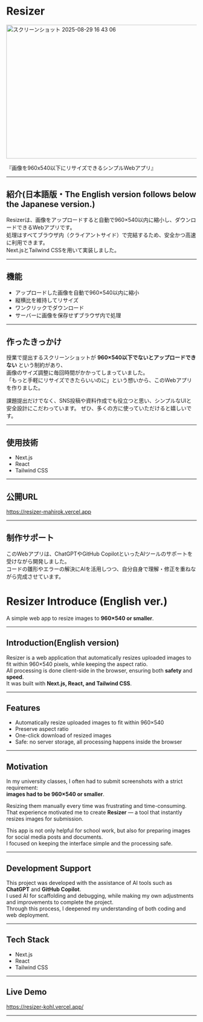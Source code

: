 # Resizer
<img width="517" height="353" alt="スクリーンショット 2025-08-29 16 43 06" src="https://github.com/user-attachments/assets/b2b8f5cc-7ee5-4adf-8478-96356c3eaaaa" />

『画像を960x540以下にリサイズできるシンプルWebアプリ』

---

## 紹介(日本語版・The English version follows below the Japanese version.)
Resizerは、画像をアップロードすると自動で960×540以内に縮小し、ダウンロードできるWebアプリです。  
処理はすべてブラウザ内（クライアントサイド）で完結するため、安全かつ高速に利用できます。  
Next.jsとTailwind CSSを用いて実装しました。  

---

## 機能
- アップロードした画像を自動で960×540以内に縮小  
- 縦横比を維持してリサイズ  
- ワンクリックでダウンロード  
- サーバーに画像を保存せずブラウザ内で処理  

---

## 作ったきっかけ
授業で提出するスクリーンショットが **960×540以下でないとアップロードできない** という制約があり、  
画像のサイズ調整に毎回時間がかかってしまっていました。  
「もっと手軽にリサイズできたらいいのに」という想いから、このWebアプリを作りました。  

課題提出だけでなく、SNS投稿や資料作成でも役立つと思い、シンプルなUIと安全設計にこだわっています。
ぜひ、多くの方に使っていただけると嬉しいです。

---

## 使用技術
- Next.js  
- React  
- Tailwind CSS  

---

## 公開URL
https://resizer-mahirok.vercel.app

---
## 制作サポート
このWebアプリは、ChatGPTやGitHub CopilotといったAIツールのサポートを受けながら開発しました。  
コードの雛形やエラーの解決にAIを活用しつつ、自分自身で理解・修正を重ねながら完成させています。

# Resizer Introduce (English ver.)

A simple web app to resize images to **960×540 or smaller**.

---

## Introduction(English version)
Resizer is a web application that automatically resizes uploaded images to fit within 960×540 pixels, while keeping the aspect ratio.  
All processing is done client-side in the browser, ensuring both **safety** and **speed**.  
It was built with **Next.js, React, and Tailwind CSS**.  

---

## Features
- Automatically resize uploaded images to fit within 960×540  
- Preserve aspect ratio  
- One-click download of resized images  
- Safe: no server storage, all processing happens inside the browser  

---

## Motivation
In my university classes, I often had to submit screenshots with a strict requirement:  
**images had to be 960×540 or smaller**.  

Resizing them manually every time was frustrating and time-consuming.  
That experience motivated me to create **Resizer** — a tool that instantly resizes images for submission.  

This app is not only helpful for school work, but also for preparing images for social media posts and documents.  
I focused on keeping the interface simple and the processing safe.  

---

## Development Support
This project was developed with the assistance of AI tools such as **ChatGPT** and **GitHub Copilot**.  
I used AI for scaffolding and debugging, while making my own adjustments and improvements to complete the project.  
Through this process, I deepened my understanding of both coding and web deployment.  

---

## Tech Stack
- Next.js  
- React  
- Tailwind CSS  

---

## Live Demo
https://resizer-kohl.vercel.app/


---
